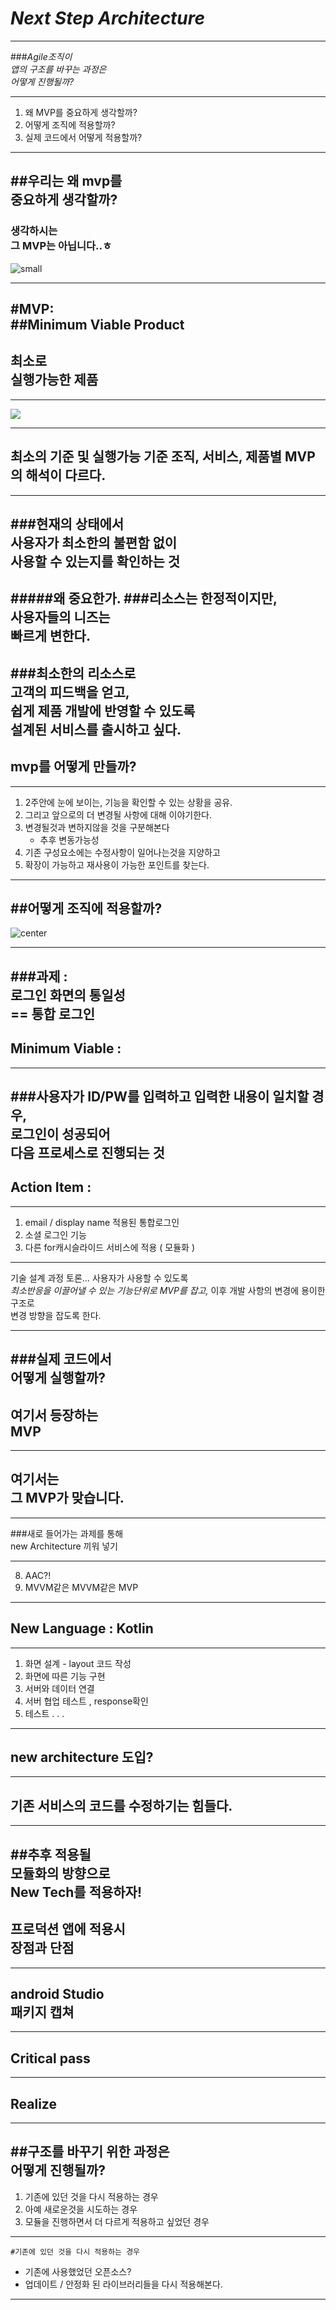 # *Next Step Architecture*

---

###*Agile조직이<br> 앱의 구조를 바꾸는 과정은 <br>어떻게 진행될까?*

---
1. 왜 MVP를 중요하게 생각할까?
2. 어떻게 조직에 적용할까?
3. 실제 코드에서 어떻게 적용할까?

---
##우리는 왜 mvp를 <br> 중요하게 생각할까?
---
### 생각하시는 <br> 그 MVP는 아닙니다..ㅎ

![small](file:/Users/jeonghyeonji/til/nba-mvp.jpg) 

---
#MVP:<br> 
##Minimum Viable Product
---
 최소로 <br>실행가능한 제품
---
---
![](file:/Users/jeonghyeonji/til/mvp.png)

---
최소의 기준 및 실행가능 기준 
조직, 서비스, 제품별 MVP의 해석이 다르다.
---
---
###현재의 상태에서 <br>사용자가 최소한의 불편함 없이 <br>사용할 수 있는지를 확인하는 것
---
#####왜 중요한가.
###리소스는 한정적이지만,<br> 사용자들의 니즈는<br> 빠르게 변한다.
---
###최소한의 리소스로 <br>고객의 피드백을 얻고, <br>쉽게 제품 개발에 반영할 수 있도록  <br>설계된 서비스를 출시하고 싶다.
---
mvp를 어떻게 만들까? 
---
---
1. 2주안에 눈에 보이는, 기능을 확인할 수 있는 상황을 공유.
2. 그리고 앞으로의 더 변경될 사항에 대해 이야기한다.
3. 변경될것과 변하지않을 것을 구분해본다
	 - 추후 변동가능성
4. 기존 구성요소에는 수정사항이 일어나는것을 지양하고
5. 확장이 가능하고 재사용이 가능한 포인트를 찾는다.

---
##어떻게 조직에 적용할까?
---

![center](file:/Users/jeonghyeonji/til/lin.jpeg)

---
###과제 : <br>로그인 화면의 통일성 <br>== 통합 로그인 
---
Minimum Viable : 
---
---
###사용자가 ID/PW를 입력하고 입력한 내용이 일치할 경우,<br> 로그인이 성공되어 <br>다음 프로세스로 진행되는 것
---

Action Item :
---
---
1. email / display name 적용된 통합로그인
2.  소셜 로그인 기능
3. 다른 for캐시슬라이드 서비스에 적용 ( 모듈화 )

---
기술 설계 과정 토론… 
사용자가 사용할 수 있도록 <br>*최소반응을 이끌어낼 수 있는 기능단위로 MVP를 잡고,*
이후 개발 사항의 변경에 용이한 구조로<br> 변경 방향을 잡도록 한다.

---
###실제 코드에서<br>어떻게 실행할까?
---
여기서 등장하는<br> MVP
---
---
여기서는<br>그 MVP가 맞습니다.
---
---
###새로 들어가는 과제를 통해 <br>new Architecture 끼워 넣기

---
8. AAC?!
9. MVVM같은 MVVM같은 MVP

---
New Language : Kotlin
---
---
1. 화면 설계 - layout 코드 작성
2. 화면에 따른 기능 구현
3. 서버와 데이터 연결
4. 서버 협업 테스트 , response확인
5. 테스트
 .
 .
 . 

---
new architecture 도입?
---
---
기존 서비스의 코드를 수정하기는 힘들다.
---
---
##추후 적용될<br> 모듈화의 방향으로 <br>New Tech를 적용하자!
---
프로덕션 앱에 적용시<br> 장점과 단점
---
---
android Studio<br>패키지 캡쳐
---
---
Critical pass
---
---
Realize
---
---
##구조를 바꾸기 위한 과정은<br> 어떻게 진행될까?
---

1. 기존에 있던 것을 다시 적용하는 경우 
2. 아예 새로운것을 시도하는 경우
3. 모듈을 진행하면서 더 다르게 적용하고 싶었던 경우 

---
`#기존에 있던 것을 다시 적용하는 경우 ` 

-  기존에 사용했었던 오픈소스?
-  업데이트 / 안정화 된 라이브러리들을 다시 적용해본다.

---